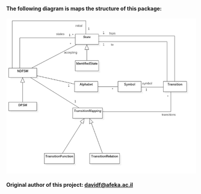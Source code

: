 #### The following diagram is maps the structure of this package:

![Structure diagram](./FSM.png)

#### Original author of this project: [davidf@afeka.ac.il](mailto:davidf@afeka.ac.il)